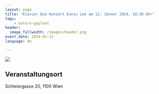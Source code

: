 ```yaml
---
layout: page
title: "Klavier Duo Konzert Eunju Lee am 12. Jänner 2024, 18:30 Uhr"
tags:
    - extern-geplant
header:
  image_fullwidth: /images/header.png
event_date: 2024-01-12
language: de

---
```


<img src="/images/extern/2024-01-12.jpg"/>

## Veranstaltungsort

Schleiergasse 20, 1100 Wien

<div
    data-service="googlemaps"
    data-id="!1m18!1m12!1m3!1d2661.1436834169117!2d16.37567917658405!3d48.1653119712465!2m3!1f0!2f0!3f0!3m2!1i1024!2i768!4f13.1!3m3!1m2!1s0x476da9bef7faaaab%3A0xd05826faba730a90!2sYamaha%20Music%20Europe%20Gmbh!5e0!3m2!1sen!2sat!4v1701335280825!5m2!1sen!2sat"
    data-autoscale
></div>

